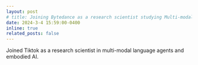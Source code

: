 ```yaml
---
layout: post
# title: Joining Bytedance as a research scientist studying Multi-modal Large Language Agents.
date: 2024-3-4 15:59:00-0400
inline: true
related_posts: false
---
```


Joined Tiktok as a research scientist in multi-modal language agents and embodied AI.
